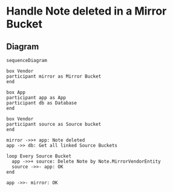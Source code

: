 # Handle Note deleted in a Mirror Bucket

## Diagram

```mermaid
sequenceDiagram

box Vendor
participant mirror as Mirror Bucket
end

box App
participant app as App
participant db as Database
end

box Vendor
participant source as Source bucket
end

mirror ->>+ app: Note deleted
app ->> db: Get all linked Source Buckets

loop Every Source Bucket
  app ->>+ source: Delete Note by Note.MirrorVendorEntity
  source ->>- app: OK
end

app ->>- mirror: OK
```
